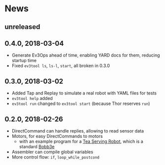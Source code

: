 # News

## unreleased

## 0.4.0, 2018-03-04

- Generate Ev3Ops ahead of time, enabling YARD docs for them,
  reducing startup time
- Fixed `ev3tool ls`, `ls-l`, `start`, all broken in 0.3.0

## 0.3.0, 2018-03-02

- Added Tap and Replay to simulate a real robot with YAML files for tests
- `ev3tool help` added
- `ev3tool run` changed to `ev3tool start` (because Thor reserves `run`)

## 0.2.0, 2018-02-26

- DirectCommand can handle replies, allowing to read sensor data
- Motors, for easy DirectCommands to motors
    - with an example program for a [Tea Serving Robot][tea], which is a standard [Bobb3e][]
- Assembler can compile global variables
- More control flow: `if`, `loop_while_postcond`

[Bobb3e]: https://www.lego.com/mindstorms/build-a-robot/bobb3e
[tea]: https://www.youtube.com/watch?v=0KOEvz09kkA
